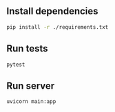 ## Install dependencies

```sh 
pip install -r ./requirements.txt
```

## Run tests

```sh
pytest
```

## Run server

```sh
uvicorn main:app
```
